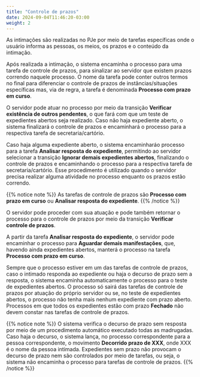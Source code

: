 ```yaml
---
title: "Controle de prazos"
date: 2024-09-04T11:46:20-03:00
weight: 2
---
```


As intimações são realizadas no PJe por meio de tarefas específicas onde o usuário informa as pessoas, os meios, os prazos e o conteúdo da intimação. 

Após realizada a intimação, o sistema encaminha o processo para uma tarefa de controle de prazos, para sinalizar ao servidor que existem prazos correndo naquele processo. O nome da tarefa pode conter outros termos no final para diferenciar o controle de prazos de instâncias/situações específicas mas, via de regra, a tarefa é denominada **Processo com prazo em curso**.

O servidor pode atuar no processo por meio da transição **Verificar existência de outros pendentes**, o que fará com que um teste de expedientes abertos seja realizado. Caso não haja expediente aberto, o sistema finalizará o controle de prazos e encaminhará o processo para a respectiva tarefa de secretaria/cartório.

Caso haja alguma expediente aberto, o sistema encaminharáo processo para a tarefa **Analisar resposta do expediente**, permitindo ao servidor selecionar a transição **Ignorar demais expedientes abertos**, finalizando o controle de prazos e encaminhando o processo para a respectiva tarefa de secretaria/cartório. Esse procedimento é utilizado quando o servidor precisa realizar alguma atividade no processo enquanto os prazos estão correndo.

{{% notice note %}}
As tarefas de controle de prazos são **Processo com prazo em curso** ou **Analisar resposta do expediente**. 
{{% /notice %}}

O servidor pode proceder com sua atuação e pode também retornar o processo para o controle de prazos por meio da transição **Verificar controle de prazos**.

A partir da tarefa **Analisar resposta do expediente**, o servidor pode encaminhar o processo para **Aguardar demais manifestações**, que, havendo ainda expedientes abertos, manterá o processo na tarefa **Processo com prazo em curso**. 

Sempre que o processo estiver em um das tarefas de controle de prazos, caso o intimado responda ao expediente ou haja o decurso de prazo sem a resposta, o sistema encaminha automaticamente o processo para o teste de expedientes abertos. O processo só sairá das tarefas de controle de prazos por atuação do próprio servidor ou se, no teste de expedientes abertos, o processo não tenha mais nenhum expediente com prazo aberto. Processos em que todos os expedientes estão com prazo **Fechado** não devem constar nas tarefas de controle de prazos.

{{% notice note %}}
O sistema verifica o decurso de prazo sem resposta por meio de um procedimento automático executado todas as madrugadas. Caso haja o decurso, o sistema lança, no processo correspondente para a pessoa correspondente, o movimento **Decorrido prazo de XXX**, onde XXX é o nome da pessoa intimada. Expedientes sem prazo não provocam o decurso de prazo nem são controlados por meio de tarefas, ou seja, o sistema não encaminha o processo para tarefas de controle de prazos. 
{{% /notice %}}





